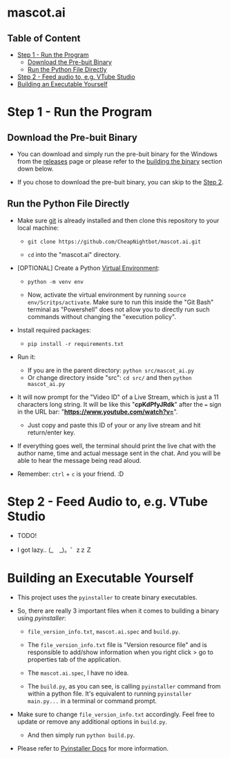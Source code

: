 # mascot.ai

## Table of Content

* [Step 1 - Run the Program](#step-1---run-the-program)
    * [Download the Pre-buit Binary](#download-the-pre-buit-binary)
    * [Run the Python File Directly](#run-the-python-file-directly)
* [Step 2 - Feed audio to, e.g. VTube Studio](#step-2---feed-audio-to-eg-vtube-studio)
* [Building an Executable Yourself](#building-an-executable-yourself)

# Step 1 - Run the Program

## Download the Pre-buit Binary

- You can download and simply run the pre-buit binary for the Windows from the [releases](https://github.com/CheapNightbot/mascot.ai/releases/latest) page or please refer to the [building the binary](#building-an-executable-yourself) section down below.

- If you chose to download the pre-buit binary, you can skip to the [Step 2](#step-2---feed-audio-to-eg-vtube-studio).

## Run the Python File Directly

- Make sure [git](https://git-scm.com/) is already installed and then clone this repository to your local machine:

    - `git clone https://github.com/CheapNightbot/mascot.ai.git`

    - `cd` into the "mascot.ai" directory.

- [OPTIONAL] Create a Python [Virtual Environment](https://packaging.python.org/en/latest/guides/installing-using-pip-and-virtual-environments/):

    - `python -m venv env`

    - Now, activate the virtual environment by running `source env/Scritps/activate`. Make sure to run this inside the "Git Bash" terminal as "Powershell" does not allow you to directly run such commands without changing the "execution policy".

- Install required packages:

    - `pip install -r requirements.txt`

- Run it:

    - If you are in the parent directory: `python src/mascot_ai.py`
    - Or change directory inside "src": `cd src/` and then `python mascot_ai.py`

- It will now prompt for the "Video ID" of a Live Stream, which is just a 11 characters long string. It will be like this "**cpKdPfyJRdk**" after the `=` sign in the URL bar: "**https://www.youtube.com/watch?v=**".

    - Just copy and paste this ID of your or any live stream and hit return/enter key.

- If everything goes well, the terminal should print the live chat with the author name, time and actual message sent in the chat. And you will be able to hear the message being read aloud.

- Remember: `ctrl` + `c` is your friend. :D

# Step 2 - Feed Audio to, e.g. VTube Studio

- TODO!

- I got lazy.. (_　_)。゜zｚＺ

# Building an Executable Yourself

- This project uses the `pyinstaller` to create binary executables.

- So, there are really 3 important files when it comes to building a binary using *pyinstaller*:

    - `file_version_info.txt`, `mascot.ai.spec` and `build.py`.

    - The `file_version_info.txt` file is "Version resource file" and is responsible to add/show information when you right click > go to properties tab of the application.

    - The `mascot.ai.spec`, I have no idea.

    - The `build.py`, as you can see, is calling `pyinstaller` command from within a python file. It's equivalent to running `pyinstaller main.py...` in a terminal or command prompt.

- Make sure to change `file_version_info.txt` accordingly. Feel free to update or remove any additional options in `build.py`.

    - And then simply run `python build.py`.

- Please refer to [Pyinstaller Docs](https://pyinstaller.org/en/stable/index.html) for more information.
